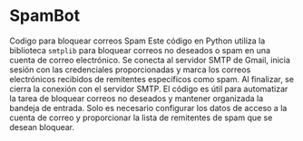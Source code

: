 # SpamBot
Codigo para bloquear correos Spam
Este código en Python utiliza la biblioteca `smtplib` para bloquear correos no deseados o spam en una cuenta de correo electrónico. 
Se conecta al servidor SMTP de Gmail, inicia sesión con las credenciales proporcionadas y marca los correos electrónicos recibidos 
de remitentes específicos como spam. 
Al finalizar, se cierra la conexión con el servidor SMTP.
El código es útil para automatizar la tarea de bloquear correos no deseados y mantener organizada la bandeja de entrada.
Solo es necesario configurar los datos de acceso a la cuenta de correo y proporcionar la lista de remitentes de spam que se desean bloquear.
